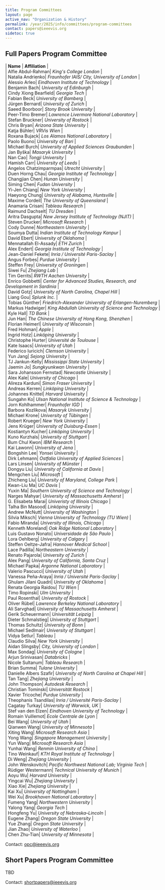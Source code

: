 ```yaml
---
title: Program Committees
layout: page
active_nav: "Organization & History"
permalink: /year/2025/info/committees/program-committees
contact: papers@ieeevis.org
sidetoc: true
---
```


## Full Papers Program Committee 

| **Name** | **Affiliation** |<br>
| Alfie Abdul-Rahman| *King's College London* |<br>
| Natalia Andrienko| *Fraunhofer IAIS/ City, University of London* |<br>
| Alessio Arleo| *Eindhoven Institute of Technology* |<br>
| Benjamin Bach| *University of Edinburgh* |<br>
| Cindy Xiong Bearfield| *Georgia Tech* |<br>
| Fabian Beck| *University of Bamberg* |<br>
| Jürgen Bernard| *University of Zurich* |<br>
| Saeed Boorboor| *Stony Brook University* |<br>
| Peer-Timo Bremer| *Lawrence Livermore National Laboratory* |<br>
| Stefan Bruckner| *University of Rostock* |<br>
| Chris Bryan| *Arizona State University* |<br>
| Katja Bühler| *VRVis Wien* |<br>
| Roxana Bujack| *Los Alamos National Laboratory* |<br>
| Paolo Buono| *University of Bari* |<br>
| Michael Burch| *University of Applied Sciences Graubunden* |<br>
| Jan Byška| *Masaryk University* |<br>
| Nan Cao| *Tongji University* |<br>
| Hamish Carr| *University of Leeds* |<br>
| Angelos Chatzimparmpas| *Utrecht University* |<br>
| Duen Horng Chau| *Georgia Institute of Technology* |<br>
| Changjian Chen| *Hunan University* |<br>
| Siming Chen| *Fudan University* |<br>
| Yi-Jen Chiang| *New York University* |<br>
| Haeyong Chung| *University of Alabama, Huntsville* |<br>
| Maxime Cordeil| *The University of Queensland* |<br>
| Anamaria Crisan| *Tableau Research* |<br>
| Raimund Dachselt| *TU Dresden* |<br>
| Aritra Dasgupta| *New Jersey Institute of Technology (NJIT)* |<br>
| Steven Drucker| *Microsoft Research* |<br>
| Cody Dunne| *Northeastern University* |<br>
| Soumya Dutta| *Indian Institute of Technology Kanpur* |<br>
| David Ebert| *University of Oklahoma* |<br>
| Mennatallah El-Assady| *ETH Zurich* |<br>
| Alex Endert| *Georgia Institute of Technology* |<br>
| Jean-Daniel Fekete| *Inria / Université Paris-Saclay* |<br>
| Angus Forbes| *Purdue University* |<br>
| Steffen Frey| *University of Groningen* |<br>
| Siwei Fu| *Zhejiang Lab* |<br>
| Tim Gerrits| *RWTH Aachen University* |<br>
| Enrico Gobbetti| *Center for Advanced Studies, Research, and Development in Sardinia* |<br>
| David Gotz| *University of North Carolina, Chapel Hill* |<br>
| Liang Gou| *Splunk Inc.* |<br>
| Tobias Günther| *Friedrich-Alexander University of Erlangen-Nuremberg* |<br>
| Markus Hadwiger| *King Abdullah University of Science and Technology* |<br>
| Kyle Hall| *TD Bank* |<br>
| Jun Han| *The Chinese University of Hong Kong, Shenzhen* |<br>
| Florian Heimerl| *University of Wisconsin* |<br>
| Fred Hohman| *Apple* |<br>
| Ingrid Hotz| *Linköping University* |<br>
| Christophe Hurter| *Université de Toulouse* |<br>
| Kate Isaacs| *University of Utah* |<br>
| Federico Iuricich| *Clemson University* |<br>
| Yun Jang| *Sejong University* |<br>
| TJ Jankun-Kelly| *Mississippi State University* |<br>
| Jaemin Jo| *Sungkyunkwan University* |<br>
| Sara Johansson Fernstad| *Newcastle University* |<br>
| Alex Kale| *University of Chicago* |<br>
| Alireza Karduni| *Simon Fraser University* |<br>
| Andreas Kerren| *Linköping University* |<br>
| Johannes Knittel| *Harvard University* |<br>
| Sungahn Ko| *Ulsan National Institute of Science & Technology* |<br>
| Jorn Kohlhammer| *Fraunhofer IGD* |<br>
| Barbora Kozlikova| *Masaryk University* |<br>
| Michael Krone| *University of Tübingen* |<br>
| Robert Krueger| *New York University* |<br>
| Jens Krüger| *University of Duisburg-Essen* |<br>
| Kostiantyn Kucher| *Linköping University* |<br>
| Kuno Kurzhals| *University of Stuttgart* |<br>
| Bum Chul Kwon| *IBM Research* |<br>
| Kai Lawonn| *University of Jena* |<br>
| Bongshin Lee| *Yonsei University* |<br>
| Dirk Lehmann| *Ostfalia University of Applied Sciences* |<br>
| Lars Linsen| *University of Münster* |<br>
| Dongyu Liu| *University of California at Davis* |<br>
| Mengchen Liu| *Microsoft* |<br>
| Zhicheng Liu| *University of Maryland, College Park* |<br>
| Kwan-Liu Ma| *UC Davis* |<br>
| Yuxin Ma| *Southern University of Science and Technology* |<br>
| Narges Mahyar| *University of Massachusetts Amherst* |<br>
| G. Elisabeta Marai| *Univeristy of Illinois Chicago* |<br>
| Talha Bin Masood| *Linköping University* |<br>
| Andrew McNutt| *University of Washington* |<br>
| Silvia Miksch| *Vienna University of Technology (TU Wien)* |<br>
| Fabio Miranda| *University of Illinois, Chicago* |<br>
| Kenneth Moreland| *Oak Ridge National Laboratory* |<br>
| Luis Gustavo Nonato| *Universidade de São Paulo* |<br>
| Lora Oehlberg| *University of Calgary* |<br>
| Steffen Oeltze-Jafra| *Hannover Medical School* |<br>
| Lace Padilla| *Northeastern University* |<br>
| Renato Pajarola| *University of Zurich* |<br>
| Alex Pang| *University of California, Santa Cruz* |<br>
| Michael Papka| *Argonne National Laboratory* |<br>
| Valerio Pascucci| *University of Utah* |<br>
| Vanessa Peña-Araya| *Inria / Université Paris-Saclay* |<br>
| Ghulam Jilani Quadri| *University of Oklahoma* |<br>
| Renata Georgia Raidou| *TU Wien* |<br>
| Timo Ropinski| *Ulm University* |<br>
| Paul Rosenthal| *University of Rostock* |<br>
| Oliver Rübel| *Lawrence Berkeley National Laboratory* |<br>
| Ali Sarvghad| *University of Massachusetts Amherst* |<br>
| Gerik Scheuermann| *Universität Leipzig* |<br>
| Dieter Schmalstieg| *University of Stuttgart* |<br>
| Thomas Schultz| *University of Bonn* |<br>
| Michael Sedlmair| *University of Stuttgart* |<br>
| Vidya Setlur| *Tableau* |<br>
| Claudio Silva| *New York University* |<br>
| Aidan Slingsby| *City, University of London* |<br>
| Max Sondag| *University of Cologne* |<br>
| Arjun Srinivasan| *Databricks* |<br>
| Nicole Sultanum| *Tableau Research* |<br>
| Brian Summa| *Tulane University* |<br>
| Danielle Albers Szafir| *University of North Carolina at Chapel Hill* |<br>
| Tan Tang| *Zhejiang University* |<br>
| John Thompson| *Autodesk Research* |<br>
| Christian Tominski| *Universität Rostock* |<br>
| Xavier Tricoche| *Purdue University* |<br>
| Theophanis Tsandilas| *Inria / Université Paris-Saclay* |<br>
| Cagatay Turkay| *University of Warwick, UK* |<br>
| Stef van den Elzen| *Eindhoven University of Technology* |<br>
| Romain Vuillemot| *Ecole Centrale de Lyon* |<br>
| Bei Wang| *University of Utah* |<br>
| Qianwen Wang| *University of Minnesota* |<br>
| Xiting Wang| *Microsoft Research Asia* |<br>
| Yong Wang| *Singapore Management University* |<br>
| Yun Wang| *Microsoft Research Asia* |<br>
| Yunhai Wang| *Renmin University of China* |<br>
| Tino Weinkauf| *KTH Royal Institute of Technology* |<br>
| Di Weng| *Zhejiang University* |<br>
| John Wenskovitch| *Pacific Northwest National Lab; Virginia Tech* |<br>
| Rüdiger Westermann| *Technical University of Munich* |<br>
| Aoyu Wu| *Harvard University* |<br>
| Yingcai Wu| *Zhejiang University* |<br>
| Xiao Xie| *Zhejiang University* |<br>
| Kai Xu| *University of Nottingham* |<br>
| Wei Xu| *Brookhaven National Laboratory* |<br>
| Fumeng Yang| *Northwestern University* |<br>
| Yalong Yang| *Georgia Tech* |<br>
| Hongfeng Yu| *University of Nebraska–Lincoln* |<br>
| Eugene Zhang| *Oregon State University* |<br>
| Yue Zhang| *Oregon State University* |<br>
| Jian Zhao| *University of Waterloo* |<br>
| Chen Zhu-Tian| *University of Minnesota* |<br>


Contact: [opc@ieeevis.org](mailto:opc@ieeevis.org)


## Short Papers Program Committee

TBD

<!---
| **Name** | **Affiliation** |<br>
| Daniel Archambault | *Newcastle University* |<br>
| Shehzad Afzal | *King Abdullah University of Science and Technology* |<br>
| Bilal Alsallakh | *Voxel* |<br>
| Fereshteh Amini | *Microsoft* |<br>
| Christopher Andrews | *Middlebury College* |<br>
| Tushar Athawale | *Oak Ridge National Laboratory* |<br>
| Lonni Besançon | *Linköping University* |<br>
| Anastasia Bezerianos | *Université Paris-Saclay, CNRS, INRIA* |<br>
| Ayan Biswas | *Los Alamos National Laboratory* |<br>
| Ciril Bohak | *University of Ljubljana* |<br>
| Junghoon Chae | *Computer Science and Mathematics Divison* |<br>
| Qing Chen | *Tongji University* |<br>
| Michael Correll | *Northeastern University* |<br>
| Joseph Cottam | *Pacific Northwest National Laboratory* |<br>
| Carla Dal Sasso Freitas | *Federal University of Rio Grande do Sul* |<br>
| Michelle Dowling | *Pacific Northwest National Lab* |<br>
| Nivan Ferreira | *Universidade Federal de Pernambuco* |<br>
| Takanori Fujiwara | *Linköping University* |<br>
| Katarína Furmanová | *Masaryk University* |<br>
| Sohaib Ghani | *King Abdullah University of Science & Technology* |<br>
| Mohammad Ghoniem | *Luxembourg Institute of Science and Technology* |<br>
| Denis Gracanin | *Virginia Tech* |<br>
| Pascal Grosset | *Los Alamos National Laboratory* |<br>
| Charles Gueunet | *Kitware SAS* |<br>
| Hanqi Guo | *The Ohio State University* |<br>
| Lane Harrison | *Worcester Polytechnic Institute* |<br>
| Christopher G. Healey | *NC State University* |<br>
| Rafael Henkin | *Queen Mary University of London* |<br>
| Thomas Höllt | *Delft University of Technology* |<br>
| Sungsoo Ray Hong | *George Mason University* |<br>
| Enamul Hoque | *York University* |<br>
| Yifan Hu | *Yahoo Research* |<br>
| Tobias Isenberg | *Université Paris-Saclay, CNRS* |<br>
| Mahmood Jasim | *Louisiana State University* |<br>
| Alark Joshi | *University of San Francisco* |<br>
| Ilir Jusufi | *Blekinge Institute of Technology* |<br>
| Mandy Keck | *School of Informatics, Communications and Media* |<br>
| Hannah Kim | *Georgia Tech* |<br>
| Søren Knudsen | *IT University of Copenhagen* |<br>
| Josua Krause | *Accern* |<br>
| Oh-Hyun Kwon | *Apple* |<br>
| Marcos Lage | *Universidade Federal Fluminense* |<br>
| Heidi	Lam | *Google Inc.* |<br>
| Robert Laramee | *University of Nottingham* |<br>
| Guozheng Li | *Beijing Institute of Technology* |<br>
| Quan Li | *ShanghaiTech University* |<br>
| Christy Jie Liang | *University of Technology Sydney* |<br>
| Peter Lindstrom | *Lawrence Livermore National Laboratory* |<br>
| Claudio Linhares | *Linnaeus University* |<br>
| Richen Liu | *Nanjing Normal University* |<br>
| Shusen Liu | *Lawrence Livermore National Laboratory* |<br>
| Aidong Lu | *University of North Carolina at Charlotte* |<br>
| Jonas Lukasczyk | *RPTU Kaiserslautern-Landau* |<br>
| Rafael M. Martins | *Linnaeus University* |<br>
| Eva Mayr | *University for Continuing Education, Krems* |<br>
| Monique Meuschke | *University of Magdeburg* |<br>
| Wolfgang Mueller | *University of Education Weingarten* |<br>
| Hiroaki Natsukawa | *Osaka Seikei University* |<br>
| Patrick O'Leary | *Kitware, Inc.* |<br>
| Georgia Panagiotidou | *King's College London* |<br>
| Ji Hwan Park | *University of Oklahoma* |<br>
| John Patchett | *Los Alamos National Laboratory* |<br>
| Fernando Paulovich | *TU Eindhoven* |<br>
| Bruno Pinaud | *Université de Bordeaux* |<br>
| Jean Ponciano | *University of Sao Paulo* |<br>
| Kristi Potter | *National Renewable Energy Laboratory* |<br>
| David Pugmire | *Oak Ridge National Laboratory* |<br>
| Jesus Pulido | *Los Alamos National Lab* |<br>
| Fateme Rajabiyazdi | *Carleton University* |<br>
| Guido Reina | *University of Stuttgart* |<br>
| Alejandro Ribes | *EDF Lab* |<br>
| Alexander Rind | *St. Poelten University of Applied Sciences* |<br>
| Silvio Rizzi | *Argonne National Laboratory* |<br>
| Paul Rosen | *University of Utah* |<br>
| Filip Sadlo | *Heidelberg University* |<br>
| Alper Sarikaya | *Microsoft* |<br>
| Andrea Schnorr | *RPTU Kaiserslautern-Landau* |<br>
| Michail Schwab | *Northeastern University* |<br>
| Xinhuan Shu | *Newcastle University* |<br>
| Noeska Smit | *University of Bergen* |<br>
| Raghavendra Sridharamurthy | *University of Utah* |<br>
| Guodao Sun | *Zhejiang University of Technology* |<br>
| Maoyuan Sun | *Northern Illinois University* |<br>
| Jun Tao | *Sun Yat-sen University* |<br>
| Yubo Tao | *Zhejiang University* |<br>
| Huy Vo | *CUNY City College* |<br>
| Ken Wakita | *Tokyo Institute of Technology* |<br> 
| Chaoli Wang | *University of Notre Dame* |<br>
| Junpeng Wang | *Visa Research* |<br>
| Yifang Wang | *Northwestern University* |<br>
| Thomas Wischgoll | *Wright State University* |<br>
| Michael Wybrow | *Monash University* |<br>
| Cong Xie | *Facebook* |<br>
| Hsiang-Yun Wu | *St. Pölten University of Applied Sciences* |<br>
| Jun Yuan | *Apple Inc.* |<br>
| Jiawan Zhang | *Tianjin University* |<br>
| Ye Zhao | *Kent State University* |<br>
| Ying Zhao | *Central South University* |<br>
| Fangfang Zhou | *Central South University* |<br>
-->

Contact: [shortpapers@ieeevis.org](mailto:shortpapers@ieeevis.org)
